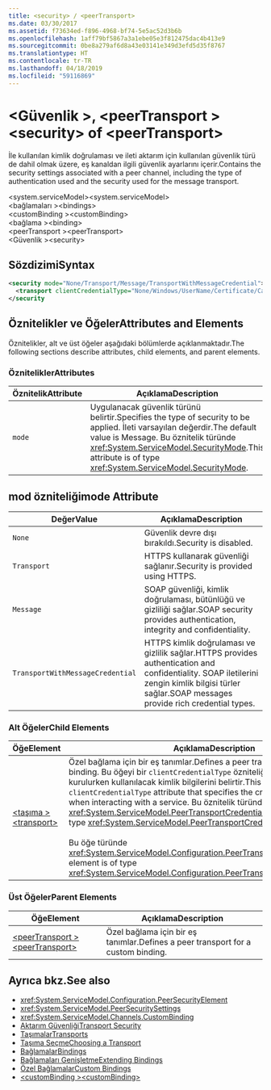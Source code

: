 ```yaml
---
title: <security> / <peerTransport>
ms.date: 03/30/2017
ms.assetid: f73634ed-f896-4968-bf74-5e5ac52d3b6b
ms.openlocfilehash: 1aff79bf5867a3a1ebe05e3f812475dac4b413e9
ms.sourcegitcommit: 0be8a279af6d8a43e03141e349d3efd5d35f8767
ms.translationtype: HT
ms.contentlocale: tr-TR
ms.lasthandoff: 04/18/2019
ms.locfileid: "59116869"
---
```

# <a name="security-of-peertransport"></a><span data-ttu-id="00e14-102">\<Güvenlik >, \<peerTransport ></span><span class="sxs-lookup"><span data-stu-id="00e14-102">\<security> of \<peerTransport></span></span>
<span data-ttu-id="00e14-103">İle kullanılan kimlik doğrulaması ve ileti aktarım için kullanılan güvenlik türü de dahil olmak üzere, eş kanaldan ilgili güvenlik ayarlarını içerir.</span><span class="sxs-lookup"><span data-stu-id="00e14-103">Contains the security settings associated with a peer channel, including the type of authentication used and the security used for the message transport.</span></span>  
  
 <span data-ttu-id="00e14-104">\<system.serviceModel></span><span class="sxs-lookup"><span data-stu-id="00e14-104">\<system.serviceModel></span></span>  
<span data-ttu-id="00e14-105">\<bağlamaları ></span><span class="sxs-lookup"><span data-stu-id="00e14-105">\<bindings></span></span>  
<span data-ttu-id="00e14-106">\<customBinding ></span><span class="sxs-lookup"><span data-stu-id="00e14-106">\<customBinding></span></span>  
<span data-ttu-id="00e14-107">\<bağlama ></span><span class="sxs-lookup"><span data-stu-id="00e14-107">\<binding></span></span>  
<span data-ttu-id="00e14-108">\<peerTransport ></span><span class="sxs-lookup"><span data-stu-id="00e14-108">\<peerTransport></span></span>  
<span data-ttu-id="00e14-109">\<Güvenlik ></span><span class="sxs-lookup"><span data-stu-id="00e14-109">\<security></span></span>  
  
## <a name="syntax"></a><span data-ttu-id="00e14-110">Sözdizimi</span><span class="sxs-lookup"><span data-stu-id="00e14-110">Syntax</span></span>  
  
```xml  
<security mode="None/Transport/Message/TransportWithMessageCredential">
  <transport clientCredentialType="None/Windows/UserName/Certificate/CardSpace" />
</security
```  
  
## <a name="attributes-and-elements"></a><span data-ttu-id="00e14-111">Öznitelikler ve Öğeler</span><span class="sxs-lookup"><span data-stu-id="00e14-111">Attributes and Elements</span></span>  
 <span data-ttu-id="00e14-112">Öznitelikler, alt ve üst öğeler aşağıdaki bölümlerde açıklanmaktadır.</span><span class="sxs-lookup"><span data-stu-id="00e14-112">The following sections describe attributes, child elements, and parent elements.</span></span>  
  
### <a name="attributes"></a><span data-ttu-id="00e14-113">Öznitelikler</span><span class="sxs-lookup"><span data-stu-id="00e14-113">Attributes</span></span>  
  
|<span data-ttu-id="00e14-114">Öznitelik</span><span class="sxs-lookup"><span data-stu-id="00e14-114">Attribute</span></span>|<span data-ttu-id="00e14-115">Açıklama</span><span class="sxs-lookup"><span data-stu-id="00e14-115">Description</span></span>|  
|---------------|-----------------|  
|`mode`|<span data-ttu-id="00e14-116">Uygulanacak güvenlik türünü belirtir.</span><span class="sxs-lookup"><span data-stu-id="00e14-116">Specifies the type of security to be applied.</span></span> <span data-ttu-id="00e14-117">İleti varsayılan değerdir.</span><span class="sxs-lookup"><span data-stu-id="00e14-117">The default value is Message.</span></span> <span data-ttu-id="00e14-118">Bu öznitelik türünde <xref:System.ServiceModel.SecurityMode>.</span><span class="sxs-lookup"><span data-stu-id="00e14-118">This attribute is of type <xref:System.ServiceModel.SecurityMode>.</span></span>|  
  
## <a name="mode-attribute"></a><span data-ttu-id="00e14-119">mod özniteliği</span><span class="sxs-lookup"><span data-stu-id="00e14-119">mode Attribute</span></span>  
  
|<span data-ttu-id="00e14-120">Değer</span><span class="sxs-lookup"><span data-stu-id="00e14-120">Value</span></span>|<span data-ttu-id="00e14-121">Açıklama</span><span class="sxs-lookup"><span data-stu-id="00e14-121">Description</span></span>|  
|-----------|-----------------|  
|`None`|<span data-ttu-id="00e14-122">Güvenlik devre dışı bırakıldı.</span><span class="sxs-lookup"><span data-stu-id="00e14-122">Security is disabled.</span></span>|  
|`Transport`|<span data-ttu-id="00e14-123">HTTPS kullanarak güvenliği sağlanır.</span><span class="sxs-lookup"><span data-stu-id="00e14-123">Security is provided using HTTPS.</span></span>|  
|`Message`|<span data-ttu-id="00e14-124">SOAP güvenliği, kimlik doğrulaması, bütünlüğü ve gizliliği sağlar.</span><span class="sxs-lookup"><span data-stu-id="00e14-124">SOAP security provides authentication, integrity and confidentiality.</span></span>|  
|`TransportWithMessageCredential`|<span data-ttu-id="00e14-125">HTTPS kimlik doğrulaması ve gizlilik sağlar.</span><span class="sxs-lookup"><span data-stu-id="00e14-125">HTTPS provides authentication and confidentiality.</span></span> <span data-ttu-id="00e14-126">SOAP iletilerini zengin kimlik bilgisi türler sağlar.</span><span class="sxs-lookup"><span data-stu-id="00e14-126">SOAP messages provide rich credential types.</span></span>|  
  
### <a name="child-elements"></a><span data-ttu-id="00e14-127">Alt Öğeler</span><span class="sxs-lookup"><span data-stu-id="00e14-127">Child Elements</span></span>  
  
|<span data-ttu-id="00e14-128">Öğe</span><span class="sxs-lookup"><span data-stu-id="00e14-128">Element</span></span>|<span data-ttu-id="00e14-129">Açıklama</span><span class="sxs-lookup"><span data-stu-id="00e14-129">Description</span></span>|  
|-------------|-----------------|  
|[<span data-ttu-id="00e14-130">\<taşıma ></span><span class="sxs-lookup"><span data-stu-id="00e14-130">\<transport></span></span>](../../../../../docs/framework/configure-apps/file-schema/wcf/transport-of-peertransport.md)|<span data-ttu-id="00e14-131">Özel bağlama için bir eş tanımlar.</span><span class="sxs-lookup"><span data-stu-id="00e14-131">Defines a peer transport for a custom binding.</span></span> <span data-ttu-id="00e14-132">Bu öğeyi bir `clientCredentialType` özniteliği bir hizmetle etkileşim kurulurken kullanılacak kimlik bilgilerini belirtir.</span><span class="sxs-lookup"><span data-stu-id="00e14-132">This element has a `clientCredentialType` attribute that specifies the credentials to be used when interacting with a service.</span></span> <span data-ttu-id="00e14-133">Bu öznitelik türünde <xref:System.ServiceModel.PeerTransportCredentialType>.</span><span class="sxs-lookup"><span data-stu-id="00e14-133">This attribute is of type <xref:System.ServiceModel.PeerTransportCredentialType>.</span></span><br /><br /> <span data-ttu-id="00e14-134">Bu öğe türünde <xref:System.ServiceModel.Configuration.PeerTransportSecurityElement>.</span><span class="sxs-lookup"><span data-stu-id="00e14-134">This element is of type <xref:System.ServiceModel.Configuration.PeerTransportSecurityElement>.</span></span>|  
  
### <a name="parent-elements"></a><span data-ttu-id="00e14-135">Üst Öğeler</span><span class="sxs-lookup"><span data-stu-id="00e14-135">Parent Elements</span></span>  
  
|<span data-ttu-id="00e14-136">Öğe</span><span class="sxs-lookup"><span data-stu-id="00e14-136">Element</span></span>|<span data-ttu-id="00e14-137">Açıklama</span><span class="sxs-lookup"><span data-stu-id="00e14-137">Description</span></span>|  
|-------------|-----------------|  
|[<span data-ttu-id="00e14-138">\<peerTransport ></span><span class="sxs-lookup"><span data-stu-id="00e14-138">\<peerTransport></span></span>](../../../../../docs/framework/configure-apps/file-schema/wcf/peertransport.md)|<span data-ttu-id="00e14-139">Özel bağlama için bir eş tanımlar.</span><span class="sxs-lookup"><span data-stu-id="00e14-139">Defines a peer transport for a custom binding.</span></span>|  
  
## <a name="see-also"></a><span data-ttu-id="00e14-140">Ayrıca bkz.</span><span class="sxs-lookup"><span data-stu-id="00e14-140">See also</span></span>

- <xref:System.ServiceModel.Configuration.PeerSecurityElement>
- <xref:System.ServiceModel.PeerSecuritySettings>
- <xref:System.ServiceModel.Channels.CustomBinding>
- [<span data-ttu-id="00e14-141">Aktarım Güvenliği</span><span class="sxs-lookup"><span data-stu-id="00e14-141">Transport Security</span></span>](../../../../../docs/framework/wcf/feature-details/transport-security.md)
- [<span data-ttu-id="00e14-142">Taşımalar</span><span class="sxs-lookup"><span data-stu-id="00e14-142">Transports</span></span>](../../../../../docs/framework/wcf/feature-details/transports.md)
- [<span data-ttu-id="00e14-143">Taşıma Seçme</span><span class="sxs-lookup"><span data-stu-id="00e14-143">Choosing a Transport</span></span>](../../../../../docs/framework/wcf/feature-details/choosing-a-transport.md)
- [<span data-ttu-id="00e14-144">Bağlamalar</span><span class="sxs-lookup"><span data-stu-id="00e14-144">Bindings</span></span>](../../../../../docs/framework/wcf/bindings.md)
- [<span data-ttu-id="00e14-145">Bağlamaları Genişletme</span><span class="sxs-lookup"><span data-stu-id="00e14-145">Extending Bindings</span></span>](../../../../../docs/framework/wcf/extending/extending-bindings.md)
- [<span data-ttu-id="00e14-146">Özel Bağlamalar</span><span class="sxs-lookup"><span data-stu-id="00e14-146">Custom Bindings</span></span>](../../../../../docs/framework/wcf/extending/custom-bindings.md)
- [<span data-ttu-id="00e14-147">\<customBinding ></span><span class="sxs-lookup"><span data-stu-id="00e14-147">\<customBinding></span></span>](../../../../../docs/framework/configure-apps/file-schema/wcf/custombinding.md)
